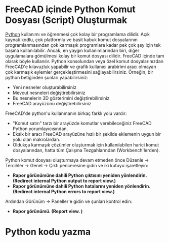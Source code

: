 # FreeCAD içinde Python Komut Dosyası (Script) Oluşturmak

[Python](http://en.wikipedia.org/wiki/Python_%28programming_language%29) kullanımı ve öğrenmesi çok kolay bir programlama dilidir. Açık kaynak kodlu, çok platformlu ve basit kabuk komut dosyalarının programlanmasından çok karmaşık programlara kadar pek çok şey için tek başına kullanılabilir. Ancak, en yaygın kullanımlarından biri, diğer uygulamalara gömülmesi kolay bir komut dosyası dilidir. FreeCAD içinde tam olarak böyle kullanılır. Python konsolundan veya özel komut dosyalarınızdan FreeCAD'e kılavuzluk yapabilir ve grafik kullanıcı arabirimi aracı olmayan çok karmaşık eylemler gerçekleştirmesini sağlayabilirsiniz. 
Örneğin, bir python betiğinden şunları yapabilirsiniz:
+ Yeni nesneler oluşturabilirsiniz
+ Mevcut nesneleri değiştirebilirsiniz
+ Bu nesnelerin 3D gösterimini değiştirebilirsiniz
+ FreeCAD arayüzünü değiştirebilirsiniz

FreeCAD'de python'u kullanmanın birkaç farklı yolu vardır:
+ "Komut satırı" tarzı bir arayüzde komutlar verebileceğiniz FreeCAD Python yorumlayıcısından. 
+ Eksik bir aracı FreeCAD arayüzüne hızlı bir şekilde eklemenin uygun bir yolu olan makrolardan.
+ Oldukça karmaşık çözümler oluşturmak için kullanılabilen harici komut dosyalarından, hatta tüm Çalışma Tezgahlarından (Workbench'lerden).

Python komut dosyası oluşturmaya devam etmeden önce Düzenle → Tercihler → Genel → Çıktı penceresine gidin ve iki kutuyu işaretleyin:
+ **Rapor görünümüne dahili Python çıktısını yeniden yönlendirin. (Redirect internal Python output to report view.)**
+ **Rapor görünümüne dahili Python hatalarını yeniden yönlendirin. (Redirect internal Python errors to report view.)**

Ardından Görünüm → Paneller'e gidin ve şunları kontrol edin:
+ **Rapor görünümü. (Report view. )**

# Python kodu yazma